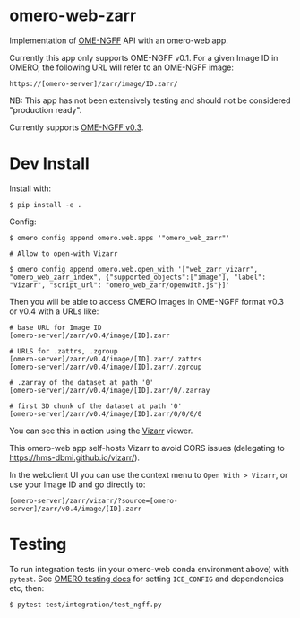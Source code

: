 # omero-web-zarr

Implementation of [OME-NGFF](https://ngff.openmicroscopy.org/latest/) API with an omero-web app.

Currently this app only supports OME-NGFF v0.1.
For a given Image ID in OMERO, the following URL will refer to an OME-NGFF image:

    https://[omero-server]/zarr/image/ID.zarr/

NB: This app has not been extensively testing and should not be considered "production ready".

Currently supports [OME-NGFF v0.3](https://ngff.openmicroscopy.org/0.2/index.html).

# Dev Install

Install with:

    $ pip install -e .

Config:

    $ omero config append omero.web.apps '"omero_web_zarr"'

    # Allow to open-with Vizarr

    $ omero config append omero.web.open_with '["web_zarr_vizarr", "omero_web_zarr_index", {"supported_objects":["image"], "label": "Vizarr", "script_url": "omero_web_zarr/openwith.js"}]'

Then you will be able to access OMERO Images in OME-NGFF format v0.3 or v0.4 with a URLs like:

    # base URL for Image ID
    [omero-server]/zarr/v0.4/image/[ID].zarr

    # URLS for .zattrs, .zgroup
    [omero-server]/zarr/v0.4/image/[ID].zarr/.zattrs
    [omero-server]/zarr/v0.4/image/[ID].zarr/.zgroup

    # .zarray of the dataset at path '0'
    [omero-server]/zarr/v0.4/image/[ID].zarr/0/.zarray

    # first 3D chunk of the dataset at path '0'
    [omero-server]/zarr/v0.4/image/[ID].zarr/0/0/0/0


You can see this in action using the [Vizarr](https://github.com/hms-dbmi/vizarr/) viewer.

This omero-web app self-hosts Vizarr to avoid CORS issues (delegating to https://hms-dbmi.github.io/vizarr/).

In the webclient UI you can use the context menu to `Open With > Vizarr`, or use your Image ID and go directly to:

    [omero-server]/zarr/vizarr/?source=[omero-server]/zarr/v0.4/image/[ID].zarr

# Testing

To run integration tests (in your omero-web conda environment above) with `pytest`.
See [OMERO testing docs](https://docs.openmicroscopy.org/latest/omero/developers/testing.html)
for setting `ICE_CONFIG` and dependencies etc, then:

    $ pytest test/integration/test_ngff.py

